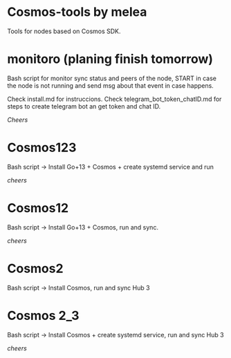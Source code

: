 # Cosmos-tools by melea

Tools for nodes based on Cosmos SDK.

# monitoro (planing finish tomorrow)

Bash script for monitor sync status and peers of the node, START in case the node is not running and send msg about that event in case happens. 

Check install.md for instruccions.
Check telegram_bot_token_chatID.md for steps to create telegram bot an get token and chat ID.

*Cheers*


# Cosmos123
Bash script → Install Go+13 + Cosmos + create systemd service and run

*cheers*

# Cosmos12

Bash script → Install Go+13 + Cosmos, run and sync.

*cheers*

# Cosmos2

Bash script → Install Cosmos, run and sync Hub 3

# Cosmos 2_3

Bash script → Install Cosmos + create systemd service, run and sync Hub 3

*cheers*



